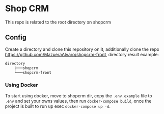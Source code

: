 # Shop CRM

This repo is related to the root directory on shopcrm

## Config
Create a directory and clone this repository on it, additionally clone the repo https://github.com/MazueraAlvaro/shopcrm-front, directory result example:


```bash
directory
    ├───shopcrm
    └───shopcrm-front
```

### Using Docker
To start using docker, move to shopcrm dir, copy the `.env.example` file to `.env` and set your owns values, then run `docker-compose build`, once the project is built to run up exec `docker-compose up -d`.